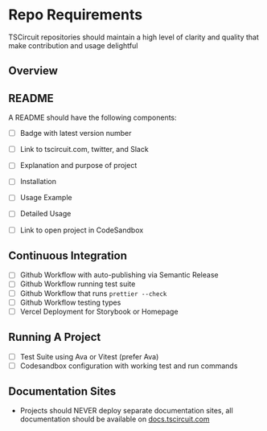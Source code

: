 # Repo Requirements

TSCircuit repositories should maintain a high level of clarity and
quality that make contribution and usage delightful

## Overview


## README

A README should have the following components:

- [ ] Badge with latest version number
- [ ] Link to tscircuit.com, twitter, and Slack
- [ ] Explanation and purpose of project
- [ ] Installation
- [ ] Usage Example
- [ ] Detailed Usage
- [ ] Link to open project in CodeSandbox


## Continuous Integration

- [ ] Github Workflow with auto-publishing via Semantic Release
- [ ] Github Workflow running test suite
- [ ] Github Workflow that runs `prettier --check`
- [ ] Github Workflow testing types
- [ ] Vercel Deployment for Storybook or Homepage

## Running A Project

- [ ] Test Suite using Ava or Vitest (prefer Ava)
- [ ] Codesandbox configuration with working test and run commands

## Documentation Sites

- Projects should NEVER deploy separate documentation sites,
  all documentation should be available on [docs.tscircuit.com](https://docs.tscircuit.com)
